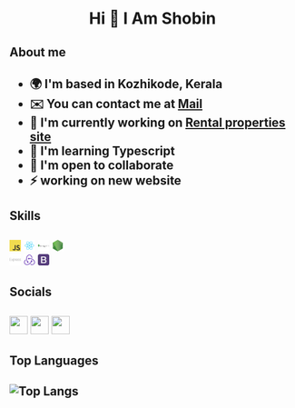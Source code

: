 <h1 align="center"> Hi 👋 I Am Shobin </h1>

<h2> About me<h2>

* 🌍  I'm based in Kozhikode, Kerala
* ✉️  You can contact me at [Mail](mailto:shobinshaju@gmail.com)
* 🚀  I'm currently working on [Rental properties site](https://github.com/Shobi172/SmartSpace)
* 🧠  I'm learning Typescript
* 🤝  I'm open to collaborate
* ⚡  working on new website

<h2> Skills<h2>

<code><img height="20" alt="javascript" src="https://raw.githubusercontent.com/github/explore/80688e429a7d4ef2fca1e82350fe8e3517d3494d/topics/javascript/javascript.png"></code>
<code><img height="20" alt="react" src="https://raw.githubusercontent.com/github/explore/80688e429a7d4ef2fca1e82350fe8e3517d3494d/topics/react/react.png"></code>
<code><img height="20" alt="mongodb" src="https://raw.githubusercontent.com/github/explore/5c058a388828bb5fde0bcafd4bc867b5bb3f26f3/topics/mongodb/mongodb.png"></code>
<code><img height="20" alt="nodejs" src="https://raw.githubusercontent.com/github/explore/80688e429a7d4ef2fca1e82350fe8e3517d3494d/topics/nodejs/nodejs.png"></code>  
<code><img height="20" alt="Express" src="https://raw.githubusercontent.com/github/explore/5c058a388828bb5fde0bcafd4bc867b5bb3f26f3/topics/express/express.png"></code> 
<code><img height="20" alt="Redux" src="https://raw.githubusercontent.com/github/explore/5c058a388828bb5fde0bcafd4bc867b5bb3f26f3/topics/redux/redux.png"></code> 
<code><img height="20" alt="Bootstrap" src="https://raw.githubusercontent.com/github/explore/5c058a388828bb5fde0bcafd4bc867b5bb3f26f3/topics/bootstrap/bootstrap.png"></code>   


<h2> Socials<h2>

<p align="left"> <a href="http://www.instagram.com/shob_in_" target="_blank" rel="noreferrer"><img src="https://raw.githubusercontent.com/danielcranney/readme-generator/main/public/icons/socials/instagram.svg" width="32" height="32" /></a> <a href="https://www.twitter.com" target="_blank" rel="noreferrer"><img src="https://raw.githubusercontent.com/danielcranney/readme-generator/main/public/icons/socials/twitter.svg" width="32" height="32" /></a>  <a href="https://www.linkedin.com/in/shobin-shaju/" target="_blank" rel="noreferrer"><img src="https://raw.githubusercontent.com/danielcranney/readme-generator/main/public/icons/socials/linkedin.svg" width="32" height="32" /></a>
</p>

<h2> Top Languages<h2>

![Top Langs](https://github-readme-stats.vercel.app/api/top-langs/?username=Shobi172&langs_count=10&layout=compact&hide=html&hide_border=true&hide_title=true&card_width=445&text_color=FFFFFF&bg_color=0D1117)

